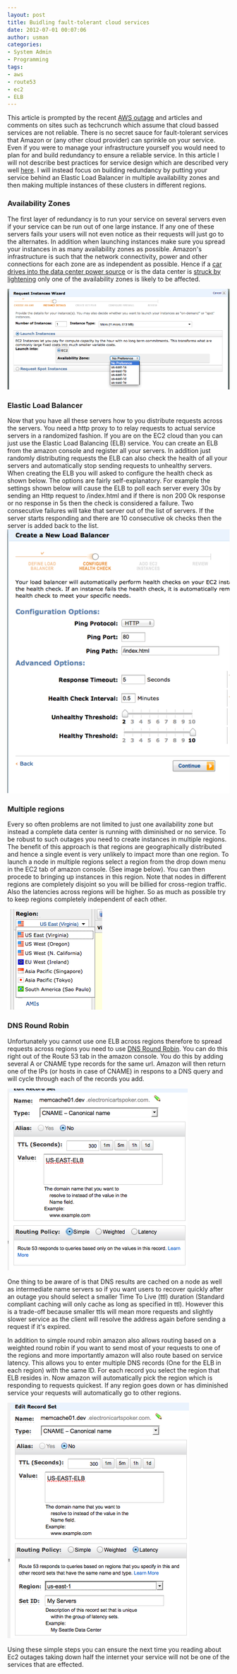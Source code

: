 ```yaml
--- 
layout: post
title: Buidling fault-tolerant cloud services
date: 2012-07-01 00:07:06
author: usman
categories: 
- System Admin
- Programming
tags:
- aws
- route53
- ec2
- ELB
---
```


This article is prompted by the recent [AWS outage](http://online.wsj.com/article/SB10001424052702304058404577498862386335838.html?mod=googlenews_wsj) and articles and comments on sites such as techcrunch which assume that cloud bassed services are not reliable. There is no secret sauce for fault-tolerant services that Amazon or (any other cloud provider) can sprinkle on your service. Even if you were to manage your infrastructure yourself you would need to plan for and build redundancy to ensure a reliable service. In this article I will not describe best practices for service design which are described very well [here](http://www.twilio.com/engineering/2011/04/22/why-twilio-wasnt-affected-by-todays-aws-issues/). I will instead focus on building redundancy by putting your service behind an Elastic Load Balancer in multiple availability zones and then making multiple instances of these clusters in different regions.  

### Availability Zones
The first layer of redundancy is to run your service on several servers even if your service can be run out of one large instance. If any one of these servers fails your users will not even notice as their requests will just go to the alternates. In addition when launching instances make sure you spread your instances in as many availability zones as possible. Amazon's infrastructure is such that the network connectivity, power and other connections for each zone are as independent as possible. Hence if a [car drives into the data center power source](http://www.datacenterknowledge.com/archives/2010/05/13/car-crash-triggers-amazon-power-outage/) or is the data center is [struck by lightening](http://www.readwriteweb.com/cloud/2011/08/amazons-ireland-services-still.php) only one of the availability zones is likely to be affected. 

![avalability zone](/assets/images/availability_zone.png)

### Elastic Load Balancer
Now that you have all these servers how to you distribute requests across the servers. You need a http proxy to to relay requests to actual service servers in a randomized fashion. If you are on the EC2 cloud than you can just use the Elastic Load Balancing (ELB) service. You can create an ELB from the amazon console and register all your servers. In addition just randomly distributing requests the ELB can also check the health of all your servers and automatically stop sending requests to unhealthy servers. When creating the ELB you will asked to configure the health check as shown below. The options are fairly self-explanatory. For example the settings shown below will cause the ELB to poll each server every 30s by sending an Http request to /index.html and if there is non 200 Ok response or no response in 5s then the check is considered a failure. Two consecutive failures will take that server out of the list of servers. If the server starts responding and there are 10 consecutive ok checks then the server is added back to the list.  
![health check](/assets/images/healthcheck.png)

### Multiple regions

Every so often problems are not limited to just one availability zone but instead a complete data center is running with diminished or no service. To be robust to such outages you need to create instances in multiple regions. The benefit of this approach is that regions are geographically distributed and hence a single event is very unlikely to impact more than one region. To launch a node in multiple regions select a region from the drop down menu in the EC2 tab of amazon console. (See image below). You can then procede to bringing up instances in this region. Note that nodes in different regions are completely disjoint so you will be billied for cross-region traffic. Also the latencies across regions will be higher. So as much as possible try to keep regions completely independent of each other. 

![region](/assets/images/region.png)

### DNS Round Robin
Unfortunately you cannot use one ELB across regions therefore to spread requests across regions you need to use [DNS Round Robin](http://en.wikipedia.org/wiki/Round-robin_DNS).
You can do this right out of the Route 53 tab in the amazon console. You do this by adding several A or CNAME type records for the same url. Amazon will then return one of the IPs (or hosts in case of CNAME)  in respons to a DNS query and will cycle through each of the records you add.  

![region](/assets/images/dns_simple.png)

One thing to be aware of is that DNS results are cached on a node as well as intermediate name servers so if you want users to recover quickly after an outage you should select a smaller Time To Live (ttl) duration (Standard compliant caching will only cache as long as specified in ttl). However this is a trade-off because smaller ttls will mean more requests and slightly slower service as the client will resolve the address again before sending a request if it's expired. 

In addition to simple round robin amazon also allows routing based on a weighted round robin if you want to send most of your requests to one of the regions and more importantly amazon will also route based on service latency. This allows you to enter multiple DNS records (One for the ELB in each region) with the same ID. For each record you select the region that ELB resides in. Now amazon will automatically pick the region which is responding to requests quickest. If any region goes down or has diminished service your requests will automatically go to other regions.

![region](/assets/images/dns-latency.png)

Using these simple steps you can ensure the next time you reading about Ec2 outages taking down half the internet your service will not be one of the services that are effected. 